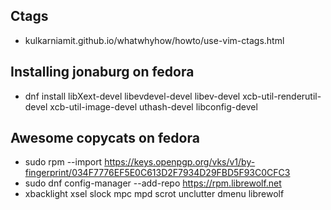 
## Ctags
* kulkarniamit.github.io/whatwhyhow/howto/use-vim-ctags.html

## Installing jonaburg on fedora
* dnf install libXext-devel libevdevel-devel libev-devel xcb-util-renderutil-devel xcb-util-image-devel uthash-devel libconfig-devel 

## Awesome copycats on fedora
* sudo rpm --import https://keys.openpgp.org/vks/v1/by-fingerprint/034F7776EF5E0C613D2F7934D29FBD5F93C0CFC3
* sudo dnf config-manager --add-repo https://rpm.librewolf.net
* xbacklight xsel slock mpc mpd scrot unclutter dmenu librewolf
